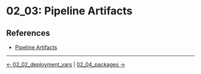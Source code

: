 # 02_03: Pipeline Artifacts

## References
- [Pipeline Artifacts](https://support.atlassian.com/bitbucket-cloud/docs/use-artifacts-in-steps/)


<!-- FooterStart -->
---
[← 02_02_deployment_vars](../02_02_deployment_vars/README.md) | [02_04_packages →](../02_04_packages/README.md)
<!-- FooterEnd -->
